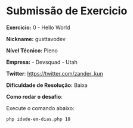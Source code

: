 # Submissão de Exercicio

**Exercicio:** 0 - Hello World

**Nickname:** gusttavodev

**Nível Técnico:** Pleno

**Empresa:** - Devsquad - Utah

**Twitter**: https://twitter.com/zander_kun

**Dificuldade de Resolução:** Baixa

**Como rodar o desafio**: 

Execute o comando abaixo: 
```bash
php idade-em-dias.php 18
```
